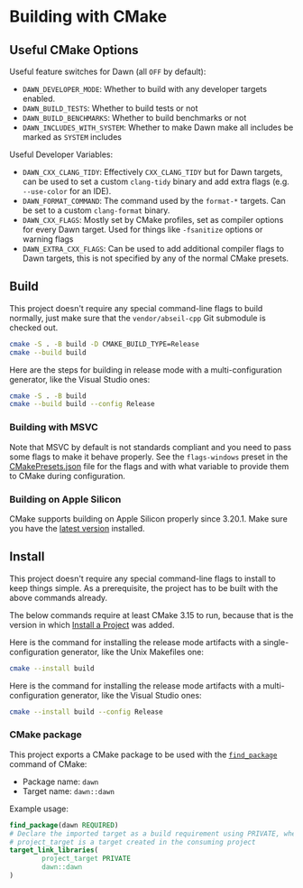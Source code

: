 # Building with CMake

## Useful CMake Options

Useful feature switches for Dawn (all `OFF` by default):

- `DAWN_DEVELOPER_MODE`: Whether to build with any developer targets enabled.
- `DAWN_BUILD_TESTS`: Whether to build tests or not
- `DAWN_BUILD_BENCHMARKS`: Whether to build benchmarks or not
- `DAWN_INCLUDES_WITH_SYSTEM`: Whether to make Dawn make all includes be marked as `SYSTEM` includes

Useful Developer Variables:

- `DAWN_CXX_CLANG_TIDY`: Effectively `CXX_CLANG_TIDY` but for Dawn targets, can be used to set a custom `clang-tidy`
  binary and add extra flags (e.g. `--use-color` for an IDE).
- `DAWN_FORMAT_COMMAND`: The command used by the `format-*` targets. Can be set to a custom `clang-format` binary.
- `DAWN_CXX_FLAGS`: Mostly set by CMake profiles, set as compiler options for every Dawn target. Used for things
  like `-fsanitize` options or warning flags
- `DAWN_EXTRA_CXX_FLAGS`: Can be used to add additional compiler flags to Dawn targets, this is not specified by any of
  the normal CMake presets.

## Build

This project doesn't require any special command-line flags to build normally,
just make sure that the `vendor/abseil-cpp` Git submodule is checked out.

```sh
cmake -S . -B build -D CMAKE_BUILD_TYPE=Release
cmake --build build
```

Here are the steps for building in release mode with a multi-configuration
generator, like the Visual Studio ones:

```sh
cmake -S . -B build
cmake --build build --config Release
```

### Building with MSVC

Note that MSVC by default is not standards compliant and you need to pass some
flags to make it behave properly. See the `flags-windows` preset in the
[CMakePresets.json](CMakePresets.json) file for the flags and with what
variable to provide them to CMake during configuration.

### Building on Apple Silicon

CMake supports building on Apple Silicon properly since 3.20.1. Make sure you
have the [latest version][1] installed.

## Install

This project doesn't require any special command-line flags to install to keep
things simple. As a prerequisite, the project has to be built with the above
commands already.

The below commands require at least CMake 3.15 to run, because that is the
version in which [Install a Project][2] was added.

Here is the command for installing the release mode artifacts with a
single-configuration generator, like the Unix Makefiles one:

```sh
cmake --install build
```

Here is the command for installing the release mode artifacts with a
multi-configuration generator, like the Visual Studio ones:

```sh
cmake --install build --config Release
```

### CMake package

This project exports a CMake package to be used with the [`find_package`][3]
command of CMake:

* Package name: `dawn`
* Target name: `dawn::dawn`

Example usage:

```cmake
find_package(dawn REQUIRED)
# Declare the imported target as a build requirement using PRIVATE, where
# project_target is a target created in the consuming project
target_link_libraries(
        project_target PRIVATE
        dawn::dawn
)
```

[1]: https://cmake.org/download/

[2]: https://cmake.org/cmake/help/latest/manual/cmake.1.html#install-a-project

[3]: https://cmake.org/cmake/help/latest/command/find_package.html

